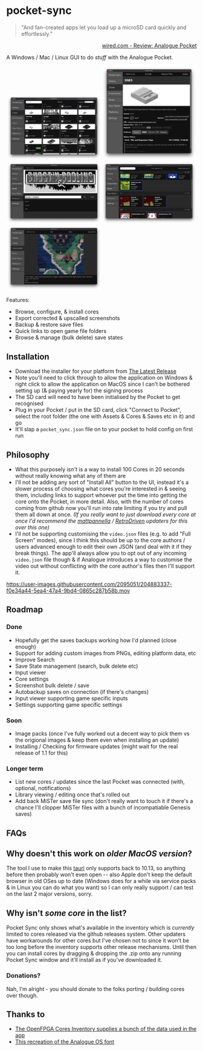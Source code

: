 # pocket-sync

> "And fan-created apps let you load up a microSD card quickly and effortlessly."

<p align="right"> <a href="https://www.wired.com/review/analogue-pocket/#:~:text=And%C2%A0fan%2Dcreated%20apps%20let%20you%20load%20up%20a%20microSD%20card%20quickly%20and%20effortlessly">wired.com - Review: Analogue Pocket</a> </p>

A Windows / Mac / Linux GUI to do _stuff_ with the Analogue Pocket.

<img alt="The Core List" src="./readme_images/cores_list.png" width="50%"/><img alt="SNES core details" src="./readme_images/core_detail.png" width="50%"/>
<img alt="Editing a platform" src="./readme_images/platform_editing.png" width="50%"/><img alt="Browsing Save States" src="./readme_images/save_states.png" width="50%"/><img alt="Exporting a screenshot" src="./readme_images/screenshot_detail.png" width="50%"/>

Features:

- Browse, configure, & install cores
- Export corrected & upscalled screenshots
- Backup & restore save files
- Quick links to open game file folders
- Browse & manage (bulk delete) save states

## Installation

- Download the installer for your platform from [The Latest Release](https://github.com/neil-morrison44/pocket-sync/releases/latest)
- Note you'll need to click through to allow the application on Windows & right click to allow the application on MacOS since I can't be bothered setting up (& paying yearly for) the signing process
- The SD card will need to have been initialised by the Pocket to get recognised
- Plug in your Pocket / put in the SD card, click "Connect to Pocket", select the root folder (the one with Assets & Cores & Saves etc in it) and go
- It'll slap a `pocket_sync.json` file on to your pocket to hold config on first run

## Philosophy

- What this purposely _isn't_ is a way to install 100 Cores in 20 seconds without really knowing what any of them are
- I'll not be adding any sort of "Install All" button to the UI, instead it's a slower process of choosing what cores you're interested in & seeing them, including links to support whoever put the time into getting the core onto the Pocket, in more detail. Also, with the number of cores coming from github now you'll run into rate limiting if you try and pull them all down at once. _(If you really want to just download every core at once I'd recommend the [mattpannella](https://github.com/mattpannella/pocket-updater-utility) / [RetroDriven](https://github.com/RetroDriven/Pocket_Updater) updaters for this over this one)_
- I'll not be supporting customising the `video.json` files (e.g. to add "Full Screen" modes), since I think this should be up to the core authors / users advanced enough to edit their own JSON (and deal with it if they break things). The app'll always allow you to opt out of any incoming `video.json` file though & if Analogue introduces a way to customise the video out without conflicting with the core author's files then I'll support it.

https://user-images.githubusercontent.com/2095051/204883337-f0e34a44-5ea4-47a4-9bd4-0865c287b58b.mov

## Roadmap

### Done

- Hopefully get the saves backups working how I'd planned (close enough)
- Support for adding custom images from PNGs, editing platform data, etc
- Improve Search
- Save State management (search, bulk delete etc)
- Input viewer
- Core settings
- Screenshot bulk delete / save
- Autobackup saves on connection (if there's changes)
- Input viewer supporting game specific inputs
- Settings supporting game specific settings

### Soon

- Image packs (once I've fully worked out a decent way to pick them vs the origional images & keep them even when installing an update)
- Installing / Checking for firmware updates (might wait for the real release of 1.1 for this)

### Longer term

- List new cores / updates since the last Pocket was connected (with, optional, notifications)
- Library viewing / editing once that's rolled out
- Add back MiSTer save file sync (don't really want to touch it if there's a chance I'll clopper MiSTer files with a bunch of incompatiable Genesis saves)

## FAQs

## Why doesn't this work on _older MacOS version_?

The tool I use to make this [tauri](https://www.tauri.app) only supports back to 10.13, so anything before then probably won't even open -- also Apple don't keep the default browser in old OSes up to date (Windows does for a while via service packs & in Linux you can do what you want) so I can only really support / can test on the last 2 major versions, sorry.

## Why isn't _some core_ in the list?

Pocket Sync only shows what's available in the inventory which is _currently_ limited to cores released via the github releases system. Other updaters have workarounds for other cores but I've chosen not to since it won't be too long before the inventory supports other release mechanisms.
Until then you can install cores by dragging & dropping the .zip onto any running Pocket Sync window and it'll install as if you've downloaded it.

### Donations?

Nah, I'm alright - you should donate to the folks porting / building cores over though.

## Thanks to

- [The OpenFPGA Cores Inventory supplies a bunch of the data used in the app](https://github.com/openfpga-cores-inventory)
- [This recreation of the Analogue OS font](https://github.com/AbFarid/analogue-os-font)
